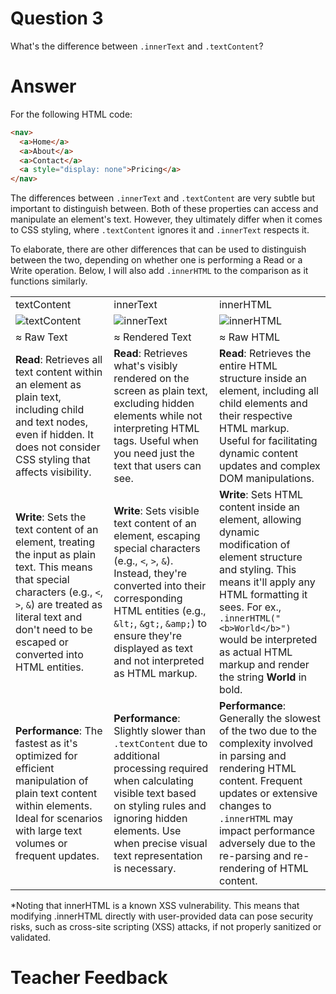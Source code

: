 # Question 3
What's the difference between `.innerText` and `.textContent`?

# Answer
For the following HTML code:

```html
<nav>
  <a>Home</a>
  <a>About</a>
  <a>Contact</a>
  <a style="display: none">Pricing</a>
</nav>
```

The differences between `.innerText` and `.textContent` are very subtle but important to distinguish between. Both of these properties can access and manipulate an element's text. However, they ultimately differ when it comes to CSS styling, where `.textContent` ignores it and `.innerText` respects it.

To elaborate, there are other differences that can be used to distinguish between the two, depending on whether one is performing a Read or a Write operation. Below, I will also add `.innerHTML` to the comparison as it functions similarly.

|           |                         |                                  |
|-----------|-------------------------|----------------------------------|
| textContent | innerText               | innerHTML                        |
| ![textContent](https://www.freecodecamp.org/news/content/images/2023/12/Screenshot-2023-12-07-at-11.47.30-AM.png) | ![innerText](https://www.freecodecamp.org/news/content/images/2023/12/Screenshot-2023-12-07-at-11.36.52-AM.png) | ![innerHTML](https://www.freecodecamp.org/news/content/images/2023/12/Screenshot-2023-12-07-at-11.32.01-AM.png) |
| ≈ Raw Text | ≈ Rendered Text | ≈ Raw HTML |
| **Read**: Retrieves all text content within an element as plain text, including child and text nodes, even if hidden. It does not consider CSS styling that affects visibility. | **Read**: Retrieves what's visibly rendered on the screen as plain text, excluding hidden elements while not interpreting HTML tags. Useful when you need just the text that users can see. | **Read**: Retrieves the entire HTML structure inside an element, including all child elements and their respective HTML markup. Useful for facilitating dynamic content updates and complex DOM manipulations. |
| **Write**: Sets the text content of an element, treating the input as plain text. This means that special characters (e.g., `<`, `>`, `&`) are treated as literal text and don't need to be escaped or converted into HTML entities. | **Write**: Sets visible text content of an element, escaping special characters (e.g., `<`, `>`, `&`). Instead, they're converted into their corresponding HTML entities (e.g., `&lt;`, `&gt;`, `&amp;`) to ensure they're displayed as text and not interpreted as HTML markup. | **Write**: Sets HTML content inside an element, allowing dynamic modification of element structure and styling. This means it'll apply any HTML formatting it sees. For ex., `.innerHTML("<b>World</b>")` would be interpreted as actual HTML markup and render the string **World** in bold.  |
| **Performance**: The fastest as it's optimized for efficient manipulation of plain text content within elements. Ideal for scenarios with large text volumes or frequent updates. | **Performance**: Slightly slower than `.textContent` due to additional processing required when calculating visible text based on styling rules and ignoring hidden elements. Use when precise visual text representation is necessary. | **Performance**: Generally the slowest of the two due to the complexity involved in parsing and rendering HTML content. Frequent updates or extensive changes to `.innerHTML` may impact performance adversely due to the re-parsing and re-rendering of HTML content. |

*Noting that innerHTML is a known XSS vulnerability. This means that modifying .innerHTML directly with user-provided data can pose security risks, such as cross-site scripting (XSS) attacks, if not properly sanitized or validated.


# Teacher Feedback